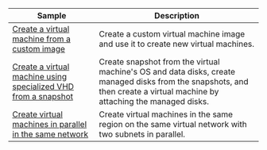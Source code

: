 | Sample  | Description |
|---|---|
| [Create a virtual machine from a custom image][1] | Create a custom virtual machine image and use it to create new virtual machines. | 
| [Create a virtual machine using specialized VHD from a snapshot][2] | Create snapshot from the virtual machine's OS and data disks, create managed disks from the snapshots, and then create a virtual machine by attaching the managed disks. |  
| [Create virtual machines in parallel in the same network][3] | Create virtual machines in the same region on the same virtual network with two subnets in parallel. |

[1]: https://github.com/Azure-Samples/managed-disk-java-create-virtual-machine-using-custom-image/
[2]: https://github.com/Azure-Samples/managed-disk-java-create-virtual-machine-using-specialized-disk-from-vhd/
[3]: https://github.com/Azure-Samples/compute-java-manage-virtual-machines-in-parallel/
